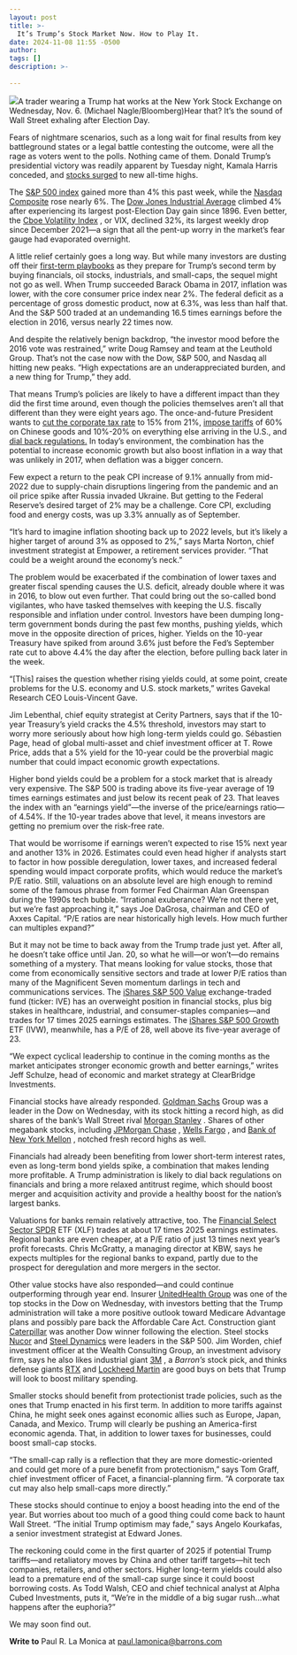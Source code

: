 ```yaml
---
layout: post
title: >-
  It’s Trump’s Stock Market Now. How to Play It.
date: 2024-11-08 11:55 -0500
author: 
tags: []
description: >-
  
---
```

![](https://images.barrons.com/im-37199160/?width=700&height=467)A trader wearing a Trump hat works at the New York Stock Exchange on Wednesday, Nov. 6.  (Michael Nagle/Bloomberg)Hear that? It’s the sound of Wall Street exhaling after Election Day.

Fears of nightmare scenarios, such as a long wait for final results from key battleground states or a legal battle contesting the outcome, were all the rage as voters went to the polls. Nothing came of them. Donald Trump’s presidential victory was readily apparent by Tuesday night, Kamala Harris conceded, and [stocks surged](https://www.barrons.com/livecoverage/stock-market-election-trump-harris-today-110624?mod=article_inline) to new all-time highs.

The [S&P 500 index](/market-data/indexes/spx?mod=article_chiclet) gained more than 4% this past week, while the [Nasdaq Composite](/market-data/indexes/comp?mod=article_chiclet) rose nearly 6%. The [Dow Jones Industrial Average](/market-data/indexes/djia?mod=article_chiclet) climbed 4% after experiencing its largest post-Election Day gain since 1896. Even better, the [Cboe Volatility Index](/market-data/indexes/vix?mod=article_chiclet) , or VIX, declined 32%, its largest weekly drop since December 2021—a sign that all the pent-up worry in the market’s fear gauge had evaporated overnight.

A little relief certainly goes a long way. But while many investors are dusting off their [first-term playbooks](https://www.barrons.com/articles/4-things-investors-prepare-trump-da0cef71?mod=article_inline) as they prepare for Trump’s second term by buying financials, oil stocks, industrials, and small-caps, the sequel might not go as well. When Trump succeeded Barack Obama in 2017, inflation was lower, with the core consumer price index near 2%. The federal deficit as a percentage of gross domestic product, now at 6.3%, was less than half that. And the S&P 500 traded at an undemanding 16.5 times earnings before the election in 2016, versus nearly 22 times now.

And despite the relatively benign backdrop, “the investor mood before the 2016 vote was restrained,” write Doug Ramsey and team at the Leuthold Group. That’s not the case now with the Dow, S&P 500, and Nasdaq all hitting new peaks. “High expectations are an underappreciated burden, and a new thing for Trump,” they add.

That means Trump’s policies are likely to have a different impact than they did the first time around, even though the policies themselves aren’t all that different than they were eight years ago. The once-and-future President wants to [cut the corporate tax rate](https://www.barrons.com/advisor/articles/trump-tax-cuts-house-representatives-fe9dba0c?mod=article_inline) to 15% from 21%, [impose tariffs](https://www.barrons.com/articles/trump-tariffs-tax-currencies-mexico-peso-yen-euro-1c45e029?mod=article_inline) of 60% on Chinese goods and 10%-20% on everything else arriving in the U.S., and [dial back regulations.](https://www.barrons.com/articles/trump-election-goldman-sachs-bank-stocks-regulation-6b6db118?mod=article_inline) In today’s environment, the combination has the potential to increase economic growth but also boost inflation in a way that was unlikely in 2017, when deflation was a bigger concern.

Few expect a return to the peak CPI increase of 9.1% annually from mid-2022 due to supply-chain disruptions lingering from the pandemic and an oil price spike after Russia invaded Ukraine. But getting to the Federal Reserve’s desired target of 2% may be a challenge. Core CPI, excluding food and energy costs, was up 3.3% annually as of September.

“It’s hard to imagine inflation shooting back up to 2022 levels, but it’s likely a higher target of around 3% as opposed to 2%,” says Marta Norton, chief investment strategist at Empower, a retirement services provider. “That could be a weight around the economy’s neck.”

The problem would be exacerbated if the combination of lower taxes and greater fiscal spending causes the U.S. deficit, already double where it was in 2016, to blow out even further. That could bring out the so-called bond vigilantes, who have tasked themselves with keeping the U.S. fiscally responsible and inflation under control. Investors have been dumping long-term government bonds during the past few months, pushing yields, which move in the opposite direction of prices, higher. Yields on the 10-year Treasury have spiked from around 3.6% just before the Fed’s September rate cut to above 4.4% the day after the election, before pulling back later in the week.

“[This] raises the question whether rising yields could, at some point, create problems for the U.S. economy and U.S. stock markets,” writes Gavekal Research CEO Louis-Vincent Gave.

Jim Lebenthal, chief equity strategist at Cerity Partners, says that if the 10-year Treasury’s yield cracks the 4.5% threshold, investors may start to worry more seriously about how high long-term yields could go. Sébastien Page, head of global multi-asset and chief investment officer at T. Rowe Price, adds that a 5% yield for the 10-year could be the proverbial magic number that could impact economic growth expectations.

Higher bond yields could be a problem for a stock market that is already very expensive. The S&P 500 is trading above its five-year average of 19 times earnings estimates and just below its recent peak of 23. That leaves the index with an “earnings yield”—the inverse of the price/earnings ratio—of 4.54%. If the 10-year trades above that level, it means investors are getting no premium over the risk-free rate.

That would be worrisome if earnings weren’t expected to rise 15% next year and another 13% in 2026. Estimates could even head higher if analysts start to factor in how possible deregulation, lower taxes, and increased federal spending would impact corporate profits, which would reduce the market’s P/E ratio. Still, valuations on an absolute level are high enough to remind some of the famous phrase from former Fed Chairman Alan Greenspan during the 1990s tech bubble. “Irrational exuberance? We’re not there yet, but we’re fast approaching it,” says Joe DaGrosa, chairman and CEO of Axxes Capital. “P/E ratios are near historically high levels. How much further can multiples expand?”

But it may not be time to back away from the Trump trade just yet. After all, he doesn’t take office until Jan. 20, so what he will—or won’t—do remains something of a mystery. That means looking for value stocks, those that come from economically sensitive sectors and trade at lower P/E ratios than many of the Magnificent Seven momentum darlings in tech and communications services. The [iShares S&P 500 Value](/market-data/funds/ive?mod=article_chiclet) exchange-traded fund (ticker: IVE) has an overweight position in financial stocks, plus big stakes in healthcare, industrial, and consumer-staples companies—and trades for 17 times 2025 earnings estimates. The [iShares S&P 500 Growth](/market-data/funds/ivw?mod=article_chiclet) ETF (IVW), meanwhile, has a P/E of 28, well above its five-year average of 23.

“We expect cyclical leadership to continue in the coming months as the market anticipates stronger economic growth and better earnings,” writes Jeff Schulze, head of economic and market strategy at ClearBridge Investments.

Financial stocks have already responded. [Goldman Sachs](/market-data/stocks/gs?mod=article_chiclet) Group was a leader in the Dow on Wednesday, with its stock hitting a record high, as did shares of the bank’s Wall Street rival [Morgan Stanley](/market-data/stocks/ms?mod=article_chiclet) . Shares of other megabank stocks, including [JPMorgan Chase](/market-data/stocks/jpm?mod=article_chiclet) , [Wells Fargo](/market-data/stocks/wfc?mod=article_chiclet) , and [Bank of New York Mellon](/market-data/stocks/bk?mod=article_chiclet) , notched fresh record highs as well.

Financials had already been benefiting from lower short-term interest rates, even as long-term bond yields spike, a combination that makes lending more profitable. A Trump administration is likely to dial back regulations on financials and bring a more relaxed antitrust regime, which should boost merger and acquisition activity and provide a healthy boost for the nation’s largest banks.

Valuations for banks remain relatively attractive, too. The [Financial Select Sector SPDR](/market-data/funds/xlf?mod=article_chiclet) ETF (XLF) trades at about 17 times 2025 earnings estimates. Regional banks are even cheaper, at a P/E ratio of just 13 times next year’s profit forecasts. Chris McGratty, a managing director at KBW, says he expects multiples for the regional banks to expand, partly due to the prospect for deregulation and more mergers in the sector.

Other value stocks have also responded—and could continue outperforming through year end. Insurer [UnitedHealth Group](/market-data/stocks/unh?mod=article_chiclet) was one of the top stocks in the Dow on Wednesday, with investors betting that the Trump administration will take a more positive outlook toward Medicare Advantage plans and possibly pare back the Affordable Care Act. Construction giant [Caterpillar](/market-data/stocks/cat?mod=article_chiclet) was another Dow winner following the election. Steel stocks [Nucor](/market-data/stocks/nue?mod=article_chiclet) and [Steel Dynamics](/market-data/stocks/stld?mod=article_chiclet) were leaders in the S&P 500. Jim Worden, chief investment officer at the Wealth Consulting Group, an investment advisory firm, says he also likes industrial giant [3M](/market-data/stocks/mmm?mod=article_chiclet) , a *Barron’s* stock pick, and thinks defense giants [RTX](/market-data/stocks/rtx?mod=article_chiclet) and [Lockheed Martin](/market-data/stocks/lmt?mod=article_chiclet) are good buys on bets that Trump will look to boost military spending.

Smaller stocks should benefit from protectionist trade policies, such as the ones that Trump enacted in his first term. In addition to more tariffs against China, he might seek ones against economic allies such as Europe, Japan, Canada, and Mexico. Trump will clearly be pushing an America-first economic agenda. That, in addition to lower taxes for businesses, could boost small-cap stocks.

“The small-cap rally is a reflection that they are more domestic-oriented and could get more of a pure benefit from protectionism,” says Tom Graff, chief investment officer of Facet, a financial-planning firm. “A corporate tax cut may also help small-caps more directly.”

These stocks should continue to enjoy a boost heading into the end of the year. But worries about too much of a good thing could come back to haunt Wall Street. “The initial Trump optimism may fade,” says Angelo Kourkafas, a senior investment strategist at Edward Jones.

The reckoning could come in the first quarter of 2025 if potential Trump tariffs—and retaliatory moves by China and other tariff targets—hit tech companies, retailers, and other sectors. Higher long-term yields could also lead to a premature end of the small-cap surge since it could boost borrowing costs. As Todd Walsh, CEO and chief technical analyst at Alpha Cubed Investments, puts it, “We’re in the middle of a big sugar rush...what happens after the euphoria?”

We may soon find out.

**Write to** Paul R. La Monica at [paul.lamonica@barrons.com](mailto:paul.lamonica@barrons.com)

